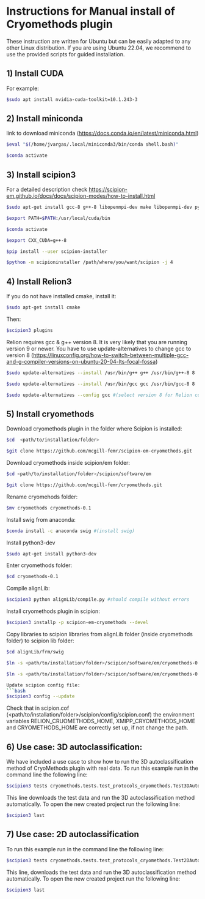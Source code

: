 # Instructions for Manual install of Cryomethods plugin

These instruction are written for Ubuntu but can be easily adapted to any other Linux distribution. 
If you are using Ubuntu 22.04, we recommend to use the provided scripts for guided installation. 

## 1) Install CUDA

  For example:
  ```bash
  $sudo apt install nvidia-cuda-toolkit=10.1.243-3
  ```

## 2) Install miniconda

  link to download miniconda (https://docs.conda.io/en/latest/miniconda.html)
  
  ```bash
  $eval "$(/home/jvargas/.local/miniconda3/bin/conda shell.bash)"
  
  $conda activate
  ```

## 3) Install scipion3 

  For a detailed description check https://scipion-em.github.io/docs/docs/scipion-modes/how-to-install.html

  ```bash
  $sudo apt-get install gcc-8 g++-8 libopenmpi-dev make libopenmpi-dev python3-tk libfftw3-dev libhdf5-dev libtiff-dev libjpeg-dev libsqlite3-dev openjdk-8-jdk
  
  $export PATH=$PATH:/usr/local/cuda/bin
  
  $conda activate
  
  $export CXX_CUDA=g++-8
  
  $pip install --user scipion-installer
  
  $python -m scipioninstaller /path/where/you/want/scipion -j 4
  ```

## 4) Install Relion3

  If you do not have installed cmake, install it:
  ```bash
  $sudo apt-get install cmake 
  ```
  Then:
  ```bash
  $scipion3 plugins 
  ```
  
  Relion requires gcc & g++ version 8. It is very likely that you are running version 9 or newer. You have to use update-alternatives to change gcc to version 8 (https://linuxconfig.org/how-to-switch-between-multiple-gcc-and-g-compiler-versions-on-ubuntu-20-04-lts-focal-fossa)

  ```bash
  $sudo update-alternatives --install /usr/bin/g++ g++ /usr/bin/g++-8 8
  
  $sudo update-alternatives --install /usr/bin/gcc gcc /usr/bin/gcc-8 8
  
  $sudo update-alternatives --config gcc #(select version 8 for Relion compilation only, then change again to the previous version)
  ```

## 5) Install cryomethods

  Download cryomethods plugin in the folder where Scipion is installed:

  ```bash
  $cd  <path/to/installation/folder>
  
  $git clone https://github.com/mcgill-femr/scipion-em-cryomethods.git
  ```
  
  Download cryomethods inside scipion/em folder:
  
  ```bash
  $cd <path/to/installation/folder>/scipion/software/em
  
  $git clone https://github.com/mcgill-femr/cryomethods.git 
  ```
  
  Rename cryomehods folder:
  ```bash
  $mv cryomethods cryomethods-0.1
  ```
  
  Install swig from anaconda:
  ```bash
  $conda install -c anaconda swig #(install swig)
  ```
  
  Install python3-dev
  ```bash
  $sudo apt-get install python3-dev
  ```
  
  Enter cryomethods folder:
  ```bash
  $cd cryomethods-0.1
  ```
  
  Compile alignLib:
  ```bash
  $scipion3 python alignLib/compile.py #should compile without errors
  ```

  Install cryomethods plugin in scipion:
  ```bash
  $scipion3 installp -p scipion-em-cryomethods --devel
  ```
  
  Copy libraries to scipion libraries from alignLib folder (inside cryomethods folder) to scipion lib folder:
  ```bash
  $cd alignLib/frm/swig

  $ln -s <path/to/installation/folder>/scipion/software/em/cryomethods-0.1/alignLib/SpharmonicKit27/libsphkit.so <path/to/installation/folder>/scipion/software/lib/libsphkit.so
  
  $ln -s <path/to/installation/folder>/scipion/software/em/cryomethods-0.1/alignLib/frm/swig/_swig_frm.so <path/to/installation/folder>/scipion/software/lib/_swig_frm.so

  Update scipion config file:
  ```bash
  $scipion3 config --update 
  ```
  
  Check that in scipion.cof (<path/to/installation/folder>/scipion/config/scipion.conf) the environment variables RELION_CRUOMETHODS_HOME, XMIPP_CRYOMETHODS_HOME and CRYOMETHODS_HOME are correctly set up, if not change the path.

  ## 6) Use case: 3D autoclassification:
  We have included a use case to show how to run the 3D autoclassification method of CryoMethods plugin with real data. To run this example run in the command line the following line:
```bash
$scipion3 tests cryomethods.tests.test_protocols_cryomethods.Test3DAutoClasifier
```

This line downloads the test data and run the 3D autoclassification method automatically. 
To open the new created project run the following line:
```bash
$scipion3 last
```

## 7) Use case: 2D autoclassification
To run this example run in the command line the following line:
```bash
$scipion3 tests cryomethods.tests.test_protocols_cryomethods.Test2DAutoClasifier
```

This line, downloads the test data and run the 3D autoclassification method automatically. To open the new created project run the following line:
```bash
$scipion3 last
```
